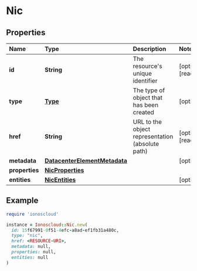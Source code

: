 # Nic

## Properties

| Name | Type | Description | Notes |
| :--- | :--- | :--- | :--- |
| **id** | **String** | The resource's unique identifier | \[optional\]\[readonly\] |
| **type** | [**Type**](type.md) | The type of object that has been created | \[optional\] |
| **href** | **String** | URL to the object representation \(absolute path\) | \[optional\]\[readonly\] |
| **metadata** | [**DatacenterElementMetadata**](datacenterelementmetadata.md) |  | \[optional\] |
| **properties** | [**NicProperties**](nicproperties.md) |  |  |
| **entities** | [**NicEntities**](nicentities.md) |  | \[optional\] |

## Example

```ruby
require 'ionoscloud'

instance = Ionoscloud::Nic.new(
  id: 15f67991-0f51-4efc-a8ad-ef1fb31a480c,
  type: "nic",
  href: <RESOURCE-URI>,
  metadata: null,
  properties: null,
  entities: null
)
```

